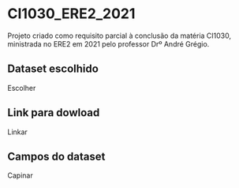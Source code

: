 # CI1030_ERE2_2021
Projeto criado como requisito parcial à conclusão da matéria CI1030, ministrada no ERE2 em 2021 pelo professor Drº André Grégio.

## Dataset escolhido
Escolher

## Link para dowload
Linkar

## Campos do dataset
Capinar 
